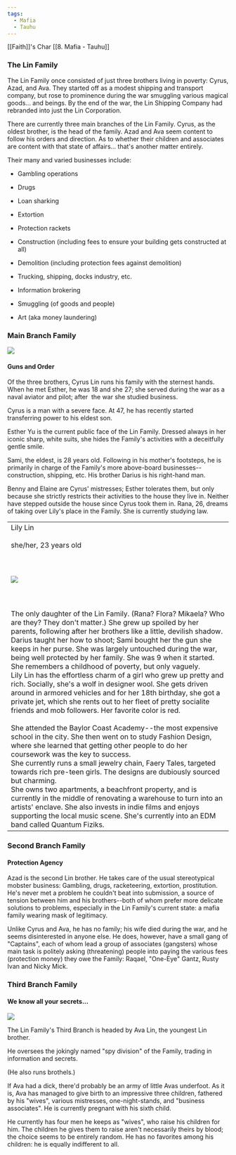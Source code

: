 ```yaml
---
tags:
  - Mafia
  - Tauhu
---
```

[[Faith]]'s Char
[[8. Mafia - Tauhu]]
### The Lin Family

The Lin Family once consisted of just three brothers living in poverty: Cyrus, Azad, and Ava. They started off as a modest shipping and transport company, but rose to prominence during the war smuggling various magical goods... and beings. By the end of the war, the Lin Shipping Company had rebranded into just the Lin Corporation.

There are currently three main branches of the Lin Family. Cyrus, as the oldest brother, is the head of the family. Azad and Ava seem content to follow his orders and direction. As to whether their children and associates are content with that state of affairs... that's another matter entirely.

Their many and varied businesses include:

- Gambling operations
    
- Drugs
    
- Loan sharking
    
- Extortion
    
- Protection rackets
    
- Construction (including fees to ensure your building gets constructed at all)
    
- Demolition (including protection fees against demolition)
    
- Trucking, shipping, docks industry, etc.
    
- Information brokering 
    
- Smuggling (of goods and people)
    
- Art (aka money laundering)
    
### Main Branch Family
![](https://i.imgur.com/4a1ukka.png)

#### Guns and Order

Of the three brothers, Cyrus Lin runs his family with the sternest hands. When he met Esther, he was 18 and she 27; she served during the war as a naval aviator and pilot; after  the war she studied business.

Cyrus is a man with a severe face. At 47, he has recently started transferring power to his eldest son.

Esther Yu is the current public face of the Lin Family. Dressed always in her iconic sharp, white suits, she hides the Family's activities with a deceitfully gentle smile.

Sami, the eldest, is 28 years old. Following in his mother's footsteps, he is primarily in charge of the Family's more above-board businesses--construction, shipping, etc. His brother Darius is his right-hand man.

Benny and Elaine are Cyrus' mistresses; Esther tolerates them, but only because she strictly restricts their activities to the house they live in. Neither have stepped outside the house since Cyrus took them in. Rana, 26, dreams of taking over Lily's place in the Family. She is currently studying law.

|                                                                                                                                                                                                                                                                                                                                                                                                                                                                                                                                                                                                                                                                                                                                                                                                                                                                                                                                                                                                                                                                                                                                                                                                                                                                                                                                                                                                                                                                                                                                                                                                                                                                                                                                                         |
| ------------------------------------------------------------------------------------------------------------------------------------------------------------------------------------------------------------------------------------------------------------------------------------------------------------------------------------------------------------------------------------------------------------------------------------------------------------------------------------------------------------------------------------------------------------------------------------------------------------------------------------------------------------------------------------------------------------------------------------------------------------------------------------------------------------------------------------------------------------------------------------------------------------------------------------------------------------------------------------------------------------------------------------------------------------------------------------------------------------------------------------------------------------------------------------------------------------------------------------------------------------------------------------------------------------------------------------------------------------------------------------------------------------------------------------------------------------------------------------------------------------------------------------------------------------------------------------------------------------------------------------------------------------------------------------------------------------------------------------------------------- |
| Lily Lin<br><br>she/her, 23 years old<br><br>  <br><br>![](https://lh7-us.googleusercontent.com/C44HLFRj6MFy_QeVsMblE-Ys08mds9MTudUWSyTVhz_CAkgtGhPNhgRHfmz6pv3b8xBWF8xbVNi4PqqlDcniZTwObvsWahZDxumDvdAo4RP4XLh_-sYstc_Xl9dfPluq7vzo7Dgh8cBsubMw9mMQ6ZI)<br><br>  <br><br>The only daughter of the Lin Family. (Rana? Flora? Mikaela? Who are they? They don't matter.) She grew up spoiled by her parents, following after her brothers like a little, devilish shadow. Darius taught her how to shoot; Sami bought her the gun she keeps in her purse. She was largely untouched during the war, being well protected by her family. She was 9 when it started. She remembers a childhood of poverty, but only vaguely.<br>Lily Lin has the effortless charm of a girl who grew up pretty and rich. Socially, she's a wolf in designer wool. She gets driven around in armored vehicles and for her 18th birthday, she got a private jet, which she rents out to her fleet of pretty socialite friends and mob followers. Her favorite color is red. <br>  <br>She attended the Baylor Coast Academy--the most expensive school in the city. She then went on to study Fashion Design, where she learned that getting other people to do her coursework was the key to success.<br>  She currently runs a small jewelry chain, Faery Tales, targeted towards rich pre-teen girls. The designs are dubiously sourced but charming. <br>She owns two apartments, a beachfront property, and is currently in the middle of renovating a warehouse to turn into an artists' enclave. She also invests in indie films and enjoys supporting the local music scene. She's currently into an EDM band called Quantum Fiziks. |
                                                                                                                                                                                                                                                                                                                                                                                                                                                                                                                                                                                                                                                                                                                                                                                                                                                                                                                                                                                                                                                                                                                                                                                                                                                                                                                                                                                                                                                                                                                                                                                                                                                                                                                                             

  

### Second Branch Family

#### Protection Agency
Azad is the second Lin brother. He takes care of the usual stereotypical mobster business: Gambling, drugs, racketeering, extortion, prostitution. He's never met a problem he couldn't beat into submission, a source of tension between him and his brothers--both of whom prefer more delicate solutions to problems, especially in the Lin Family's current state: a mafia family wearing mask of legitimacy.

Unlike Cyrus and Ava, he has no family; his wife died during the war, and he seems disinterested in anyone else. He does, however, have a small gang of "Captains", each of whom lead a group of associates (gangsters) whose main task is politely asking (threatening) people into paying the various fees (protection money) they owe the Family: Raqael, "One-Eye" Gantz, Rusty Ivan and Nicky Mick.
### Third Branch Family

#### We know all your secrets...

  ![](https://i.imgur.com/UxoP0y9.png)


  

The Lin Family's Third Branch is headed by Ava Lin, the youngest Lin brother.

He oversees the jokingly named "spy division" of the Family, trading in information and secrets.

(He also runs brothels.)

If Ava had a dick, there'd probably be an army of little Avas underfoot. As it is, Ava has managed to give birth to an impressive three children, fathered by his "wives", various mistresses, one-night-stands, and "business associates". He is currently pregnant with his sixth child.

He currently has four men he keeps as "wives", who raise his children for him. The children he gives them to raise aren't necessarily theirs by blood; the choice seems to be entirely random. He has no favorites among his children: he is equally indifferent to all.